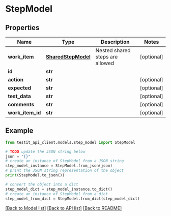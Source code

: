 # StepModel


## Properties

Name | Type | Description | Notes
------------ | ------------- | ------------- | -------------
**work_item** | [**SharedStepModel**](SharedStepModel.md) | Nested shared steps are allowed | [optional] 
**id** | **str** |  | 
**action** | **str** |  | [optional] 
**expected** | **str** |  | [optional] 
**test_data** | **str** |  | [optional] 
**comments** | **str** |  | [optional] 
**work_item_id** | **str** |  | [optional] 

## Example

```python
from testit_api_client.models.step_model import StepModel

# TODO update the JSON string below
json = "{}"
# create an instance of StepModel from a JSON string
step_model_instance = StepModel.from_json(json)
# print the JSON string representation of the object
print(StepModel.to_json())

# convert the object into a dict
step_model_dict = step_model_instance.to_dict()
# create an instance of StepModel from a dict
step_model_from_dict = StepModel.from_dict(step_model_dict)
```
[[Back to Model list]](../README.md#documentation-for-models) [[Back to API list]](../README.md#documentation-for-api-endpoints) [[Back to README]](../README.md)


